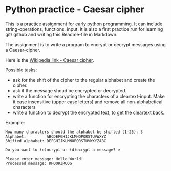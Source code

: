 # Python practice - Caesar cipher

This is a practice assignment for early python programming. It can include string-operations, functions, input. It is also a first practice run for learning git/ github and writing this Readme-file in Markdown.

The assignment is to write a program to encrypt or decrypt messages using a Caesar-cipher.

Here is the [Wikipedia link - Caesar cipher](https://en.wikipedia.org/wiki/Caesar_cipher).


Possible tasks:

- ask for the shift of the cipher to the regular alphabet and create the cipher.
- ask if the message shoud be encrypted or decrypted.
- write a function for encrypting the characters of a cleartext-input. Make it case insensitive (upper case letters) and remove all non-alphabetical characters
- write a function to decrypt the encrypted text, to get the cleartext back.


Example:
```
How many characters should the alphabet be shifted (1-25): 3
Alphabet:         ABCDEFGHIJKLMNOPQRSTUVWXYZ
Shifted alphabet: DEFGHIJKLMNOPQRSTUVWXYZABC

Do you want to (e)ncrypt or (d)ecrypt a message? e

Please enter message: Hello World!
Processed message: KHOORZRUOG
```
